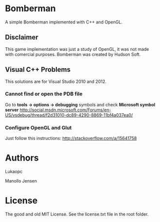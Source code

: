 Bomberman
==========

A simple Bomberman implemented with C++ and OpenGL.

## Disclaimer ##

This game implementation was just a study of OpenGL,
it was not made with comercial purposes. Bomberman was
 created by Hudson Soft.

## Visual C++ Problems ##

This solutions are for Visual Studio 2010 and 2012.   

### Cannot find or open the PDB file ###

Go to **tools -> options -> debugging** symbols and check **Microsoft symbol server** 
<http://social.msdn.microsoft.com/Forums/en-US/vsdebug/thread/f2d31010-dc89-4290-8869-11bf4a037ea0/>

### Configure OpenGL and Glut ###

Just follow this instructions: <http://stackoverflow.com/a/15641758>    

# Authors

Lukaopc  

Manollo
Jensen

# License

The good and old MIT License. See the license.txt file in the root folder. 
